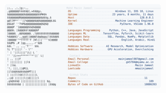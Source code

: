 <picture>
  <source srcset="https://raw.githubusercontent.com/mmazinjameel/mmazinjameel/main/dark_mode.svg?v=1752660750" media="(prefers-color-scheme: dark)">
  <img src="https://raw.githubusercontent.com/mmazinjameel/mmazinjameel/main/light_mode.svg?v=1752660750">
</picture>
